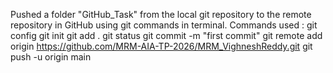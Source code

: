 Pushed a folder "GitHub_Task" from the local git repository to the remote repository in GitHub using git commands in terminal. 
Commands used : 
git config 
git init 
git add . 
git status 
git commit -m "first commit" 
git remote add origin https://github.com/MRM-AIA-TP-2026/MRM_VighneshReddy.git
git push -u origin main
